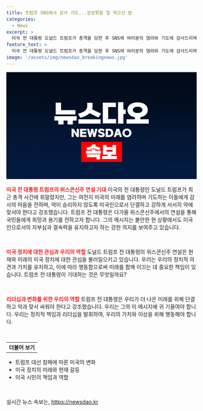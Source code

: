 ```yaml
---
title: 트럼프 SNS에서 감사 기도...상상못할 일 막으신 분
categories:
  - News
excerpt: >
  미국 전 대통령 도널드 트럼프가 총격을 당한 후 SNS에 여러분의 염려와 기도에 감사드리며 하나님의 보호 속에 있다고 밝히고, 위스콘신주 연설을 기대한다고 전했습니다. 그는 미국인으로서 단결하고 악에 맞서 믿음과 결의를 보여야 한다고 강조했으며, 공화당 전당대회에 참석할 예정이라고 밝혔습니다. 트럼프의 이번 발언은 이목을 집중시키고 관심을 불러일으키고 있습니다.
feature_text: >
  미국 전 대통령 도널드 트럼프가 총격을 당한 후 SNS에 여러분의 염려와 기도에 감사드리며 하나님의 보호 속에 있다고 밝히고, 위스콘신주 연설을 기대한다고 전했습니다. 그는 미국인으로서 단결하고 악에 맞서 믿음과 결의를 보여야 한다고 강조했으며, 공화당 전당대회에 참석할 예정이라고 밝혔습니다. 트럼프의 이번 발언은 이목을 집중시키고 관심을 불러일으키고 있습니다.
image: '/assets/img/newsdao_breakingnews.jpg'
---
```


<p><img src="/assets/img/newsdao_breakingnews.jpg" alt="bookingtag 속보" /></p>

<p><b><span style="color: #ee2323;">미국 전 대통령 트럼프의 위스콘신주 연설 기대</span></b>
미국의 전 대통령인 도널드 트럼프가 최근 총격 사건에 휘말렸지만, 그는 여전히 미국의 미래를 염려하며 기도하는 이들에게 감사의 마음을 전하며, 악이 승리하지 않도록 미국인으로서 단결하고 강하게 서서히 악에 맞서야 한다고 강조했습니다. 트럼프 전 대통령은 다가올 위스콘신주에서의 연설을 통해 국민들에게 희망과 용기를 전하고자 합니다. 그의 메시지는 불안한 현 상황에서도 미국인으로서의 자부심과 결속력을 유지하고자 하는 강한 의지를 보여주고 있습니다. </p>

<p data-ke-size="size16">&nbsp;</p>

<p><b><span style="color: #ee2323;">미국 정치에 대한 관심과 우리의 역할</span></b>
도널드 트럼프 전 대통령의 위스콘신주 연설은 현재와 미래의 미국 정치에 대한 관심을 불러일으키고 있습니다. 우리는 우리의 정치적 의견과 가치를 유지하고, 이에 따라 행동함으로써 미래를 함께 이끄는 데 중요한 책임이 있습니다. 트럼프 전 대통령이 기대하는 것은 무엇일까요? </p>

<p data-ke-size="size16">&nbsp;</p>

<p><b><span style="color: #ee2323;">리더십과 변화를 위한 우리의 역할</span></b>
트럼프 전 대통령은 우리가 더 나은 미래를 위해 단결하고 악과 맞서 싸워야 한다고 강조했습니다. 우리는 그의 이 메시지에 귀 기울여야 합니다. 우리는 정치적 책임과 리더십을 발휘하여, 우리의 가치와 이상을 위해 행동해야 합니다. </p>

<p data-ke-size="size16">&nbsp;</p>

<table>
<tbody>
<tr>
<td style="text-align: center; height: 17px;"><b>더불어 보기</b></td>
</tr>
</tbody>
</table>

<ul>
<li>트럼프 대선 참패에 따른 미국의 변화</li>
<li>미국 정치의 미래와 현재 갈등</li>
<li>미국 시민의 책임과 역할</li>
</ul>

<p data-ke-size="size16">&nbsp;</p>
실시간 뉴스 속보는, <a href="https://newsdao.kr" rel="dofollow">https://newsdao.kr</a>



